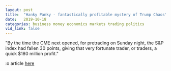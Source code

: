 ```yaml
---
layout: post
title:  "Hanky Panky - fantastically profitable mystery of Trump Chaos"
date:   2019-10-18
categories: business money economics markets trading politics
vid_link: false
---
```


"By the time the CME next opened, for pretrading on Sunday night, the S&P index had fallen 30 points, giving that very fortunate trader, or traders, a quick $180 million profit."

:o article [here]

[here]: //www.vanityfair.com/news/2019/10/the-mystery-of-the-trump-chaos-trades
